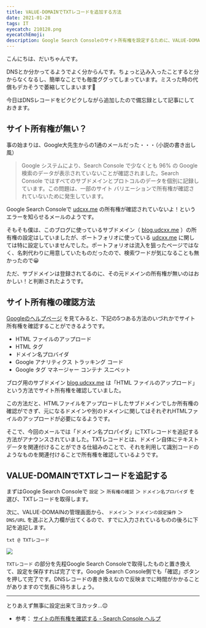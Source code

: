 ```yaml
---
title: VALUE-DOMAINでTXTレコードを追加する方法
date: 2021-01-28
tags: IT
eyecatch: 210128.png
eyecatchEmoji:
description: Google Search Consoleのサイト所有権を設定するために、VALUE-DOMAIN（バリュードメイン）でTXTレコードを追加してみました。
---
```


こんにちは、だいちゃんです。

DNSとか分かってるようでよく分からんです。ちょっと込み入ったことすると分からなくなるし、簡単なことでも毎度ググってしまっています。ミスった時の代償もデカそうで萎縮してしまいます👻

今日はDNSレコードをビクビクしながら追加したので備忘録として記事にしておきます。

## サイト所有権が無い？

事の始まりは、Google大先生からの1通のメールだった・・・（小説の書き出し風）

> Google システムにより、Search Console で少なくとも 96% の Google 検索のデータが表示されていないことが確認されました。Search Console ではすべてのサブドメインとプロトコルのデータを個別に記録しています。この問題は、一部のサイト バリエーションで所有権が確認されていないために発生しています。

Google Search Consoleで [udcxx.me](https://udcxx.me/) の所有権が確認されていないよ！というエラーを知らせるメールのようです。

そもそも僕は、このブログに使っているサブドメイン（ [blog.udcxx.me](https://blog.udcxx.me/) ）の所有権の設定はしていましたが、ポートフォリオに使っている [udcxx.me](https://udcxx.me/) に関しては特に設定していませんでした。ポートフォリオは流入を狙ったページではなく、名刺代わりに用意していたものだったので、検索ワードが気になることも無かったので😀

ただ、サブドメインは登録されてるのに、その元ドメインの所有権が無いのはおかしい！と判断されたようです。

## サイト所有権の確認方法

[Googleのヘルプページ](https://support.google.com/webmasters/answer/9008080) を見てみると、下記の5つある方法のいづれかでサイト所有権を確認することができるようです。

* HTML ファイルのアップロード
* HTML タグ
* ドメイン名プロバイダ
* Google アナリティクス トラッキング コード
* Google タグ マネージャー コンテナ スニペット

ブログ用のサブドメイン [blog.udcxx.me](https://blog.udcxx.me/) は「HTML ファイルのアップロード」という方法でサイト所有権を確認していました。

この方法だと、HTMLファイルをアップロードしたサブドメインでしか所有権の確認ができず、元になるドメインや別のドメインに関してはそれぞれHTMLファイルのアップロードが必要になるようです。

そこで、今回のメールでは「ドメイン名プロパイダ」にTXTレコードを追記する方法がアナウンスされていました。TXTレコードとは、ドメイン自体にテキストデータを関連付けることができる仕組みのことで、それを利用して識別コードのようなものを関連付けることで所有権を確認しているようです。


## VALUE-DOMAINでTXTレコードを追記する

まずはGoogle Search Consoleで `設定` ＞ `所有権の確認` ＞ `ドメイン名プロパイダ` を選び、TXTレコードを取得します。

次に、VALUE-DOMAINの管理画面から、 `ドメイン` ＞ `ドメインの設定操作` ＞ `DNS/URL` を選ぶと入力欄が出てくるので、すでに入力されているものの後ろに下記を追記します。

```
txt @ TXTレコード
```

![](/images/210128_2.jpg)

`TXTレコード` の部分を先程Google Search Consoleで取得したものと置き換えて、設定を保存すれば完了です。Google Search Console側でも「確認」ボタンを押して完了です。DNSレコードの書き換えなので反映までに時間がかかることがありますので気長に待ちましょう。

-----

とりあえず無事に設定出来てヨカッタ...😌

* 参考： [サイトの所有権を確認する - Search Console ヘルプ](https://support.google.com/webmasters/answer/9008080#zippy=%2C%E3%83%89%E3%83%A1%E3%82%A4%E3%83%B3%E5%90%8D%E3%83%97%E3%83%AD%E3%83%90%E3%82%A4%E3%83%80%2Ctxt-%E3%83%AC%E3%82%B3%E3%83%BC%E3%83%89%E3%81%AE%E6%89%8B%E9%A0%86)
